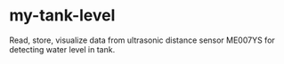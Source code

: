 # my-tank-level
Read, store, visualize data from ultrasonic distance sensor ME007YS for detecting water level in tank.
